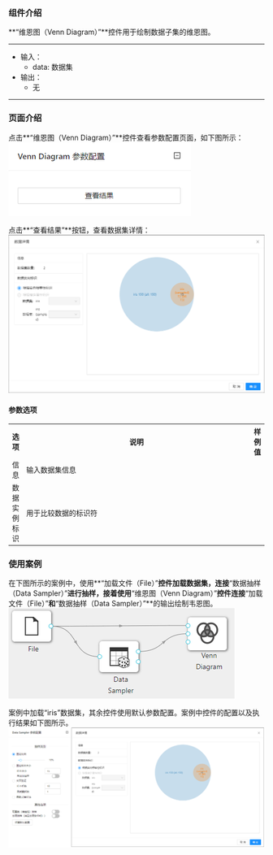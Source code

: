 ### 组件介绍
**“维恩图（Venn Diagram）”**控件用于绘制数据子集的维恩图。
<hr/>

- 输入：
  - data: 数据集
- 输出：
  - 无

<hr/>


### 页面介绍
点击**“维恩图（Venn Diagram）”**控件查看参数配置页面，如下图所示：  
![param](/img/aistudio/visualize/venn-diagram/param.png)

点击**“查看结果”**按钮，查看数据集详情：  
![visualization](/img/aistudio/visualize/venn-diagram/visualization.png)

#### 参数选项
<table>
  <tr>
    <th>选项</th>
    <th width="650">说明</th>
    <th>样例值</th>
  </tr>
  <tr>
      <td>信息</td> 
      <td>
      输入数据集信息
      </td> 
      <td></td>
  </tr>
  <tr>
      <td>数据实例标识</td> 
      <td>
      用于比较数据的标识符
      </td> 
      <td></td>
  </tr>
</table>

### 使用案例
在下图所示的案例中，使用**“加载文件（File）”**控件加载数据集，连接**“数据抽样（Data Sampler）”**进行抽样，接着使用**“维恩图（Venn Diagram）”**控件连接**“加载文件（File）”**和**“数据抽样（Data Sampler）”**的输出绘制韦恩图。  
![workflow](/img/aistudio/visualize/venn-diagram/workflow.png)

案例中加载“iris”数据集，其余控件使用默认参数配置。案例中控件的配置以及执行结果如下图所示。
![workflow-result](/img/aistudio/visualize/venn-diagram/workflow-result.png)